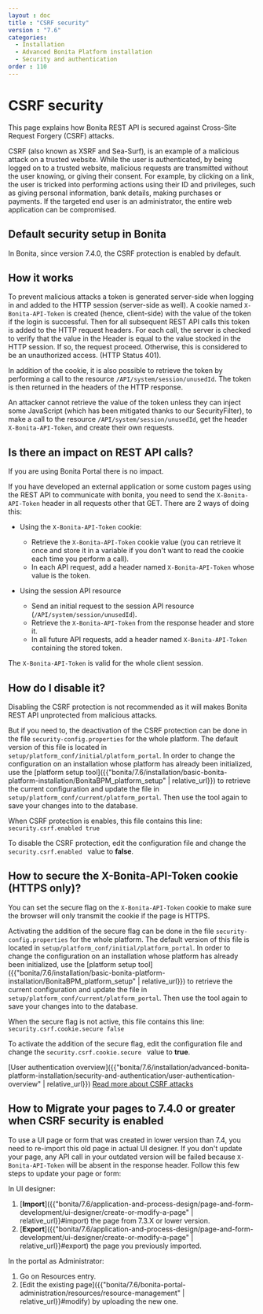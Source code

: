 ```yaml
---
layout : doc
title : "CSRF security"
version : "7.6"
categories:
  - Installation
  - Advanced Bonita Platform installation
  - Security and authentication
order : 110
---
```

# CSRF security

This page explains how Bonita REST API is secured against Cross-Site Request Forgery (CSRF) attacks.

CSRF (also known as XSRF and Sea-Surf), is an example of a malicious attack on a trusted website.
While the user is authenticated, by being logged on to a trusted website, malicious requests are transmitted without the user knowing, or giving their consent. 
For example, by clicking on a link, the user is tricked into performing actions using their ID and privileges, such as giving personal information, bank details, making purchases or payments.
If the targeted end user is an administrator, the entire web application can be compromised.

## Default security setup in Bonita

In Bonita, since version 7.4.0, the CSRF protection is enabled by default.

## How it works

To prevent malicious attacks a token is generated server-side when logging in and added to the HTTP session (server-side as well).
A cookie named `X-Bonita-API-Token` is created (hence, client-side) with the value of the token if the login is successful.
Then for all subsequent REST API calls this token is added to the HTTP request headers.
For each call, the server is checked to verify that the value in the Header is equal to the value stocked in the HTTP session. 
If so, the request proceed. Otherwise, this is considered to be an unauthorized access. (HTTP Status 401).

In addition of the cookie, it is also possible to retrieve the token by performing a call to the resource `/API/system/session/unusedId`. The token is then returned in the headers of the HTTP response.

An attacker cannot retrieve the value of the token unless they can inject some JavaScript (which has been mitigated thanks to our SecurityFilter), to make a call to the resource `/API/system/session/unusedId`,
get the header `X-Bonita-API-Token`, and create their own requests.

## Is there an impact on REST API calls?

If you are using Bonita Portal there is no impact.

If you have developed an external application or some custom pages using the REST API to communicate with bonita, you need to send the `X-Bonita-API-Token` header in all requests other that GET. There are 2 ways of doing this:

* Using the `X-Bonita-API-Token` cookie:
  * Retrieve the `X-Bonita-API-Token` cookie value (you can retrieve it once and store it in a variable if you don't want to read the cookie each time you perform a call).
  * In each API request, add a header named `X-Bonita-API-Token` whose value is the token.

* Using the session API resource
  * Send an initial request to the session API resource (`/API/system/session/unusedId`).
  * Retrieve the `X-Bonita-API-Token` from the response header and store it.
  * In all future API requests, add a header named `X-Bonita-API-Token` containing the stored token.

The `X-Bonita-API-Token` is valid for the whole client session.


## How do I disable it?

Disabling the CSRF protection is not recommended as it will makes Bonita REST API unprotected from malicious attacks.

But if you need to, the deactivation of the CSRF protection can be done in the file `security-config.properties` for the whole platform.
The default version of this file is located in `setup/platform_conf/initial/platform_portal`. In order to change the configuration on an installation whose platform has already been initialized, use the [platform setup tool]({{"bonita/7.6/installation/basic-bonita-platform-installation/BonitaBPM_platform_setup" | relative_url}}) to retrieve the current configuration and update the file in `setup/platform_conf/current/platform_portal`. Then use the tool again to save your changes into to the database.

When CSRF protection is enables, this file contains this line: 
`
security.csrf.enabled true
`

To disable the CSRF protection, edit the configuration file and change the `security.csrf.enabled ` value to **false**.

## How to secure the X-Bonita-API-Token cookie (HTTPS only)?

You can set the secure flag on the `X-Bonita-API-Token` cookie to make sure the browser will only transmit the cookie if the page is HTTPS.

Activating the addition of the secure flag can be done in the file `security-config.properties` for the whole platform.
The default version of this file is located in `setup/platform_conf/initial/platform_portal`. In order to change the configuration on an installation whose platform has already been initialized, use the [platform setup tool]({{"bonita/7.6/installation/basic-bonita-platform-installation/BonitaBPM_platform_setup" | relative_url}}) to retrieve the current configuration and update the file in `setup/platform_conf/current/platform_portal`. Then use the tool again to save your changes into to the database.

When the secure flag is not active, this file contains this line: 
`
security.csrf.cookie.secure false
`

To activate the addition of the secure flag, edit the configuration file and change the `security.csrf.cookie.secure ` value to **true**.

[User authentication overview]({{"bonita/7.6/installation/advanced-bonita-platform-installation/security-and-authentication/user-authentication-overview" | relative_url}})
[Read more about CSRF attacks](http://www.acunetix.com/websitesecurity/csrf-attacks)


## How to Migrate your pages to 7.4.0 or greater when CSRF security is enabled
To use a UI page or form that was created in lower version than 7.4, you need to re-import this old page in actual UI designer. If you don't update your page, any API call in your outdated version will be failed because `X-Bonita-API-Token` will be absent in the response header. 
Follow this few steps to update your page or form:

In UI designer:
1) [**Import**]({{"bonita/7.6/application-and-process-design/page-and-form-development/ui-designer/create-or-modify-a-page" | relative_url}}#import) the page from 7.3.X or lower version.
1) [**Export**]({{"bonita/7.6/application-and-process-design/page-and-form-development/ui-designer/create-or-modify-a-page" | relative_url}}#export) the page you previously imported.

In the portal as Administrator:
1) Go on Resources entry.
1) [Edit the existing page]({{"bonita/7.6/bonita-portal-administration/resources/resource-management" | relative_url}}#modify) by uploading the new one.